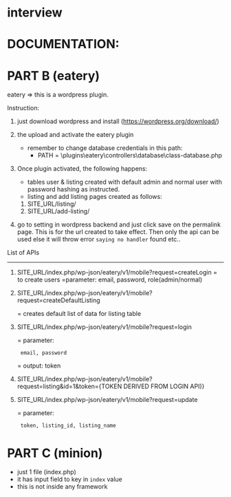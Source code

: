 # interview

# DOCUMENTATION:
# PART B (eatery)

eatery => this is a wordpress plugin.

Instruction:

1) just download wordpress  and install (https://wordpress.org/download/)
2) the upload and activate the eatery plugin 
	- remember to change database credentials in this path:
	  - PATH = \plugins\eatery\controllers\database\class-database.php

3) Once plugin activated, the following happens:

	- tables user & listing created with default admin and normal user with password hashing as instructed.
	- listing and add listing pages created as follows:

	1) SITE_URL/listing/
	2) SITE_URL/add-listing/

4) go to setting in wordpress backend and just click save on the permalink page. This is for the url created to take effect. Then only the api can be used else it will throw error `saying no handler` found etc..

List of APIs
_____________

1) SITE_URL/index.php/wp-json/eatery/v1/mobile?request=createLogin
	= to create users
	=parameter:
		email, password, role(admin/normal)
2) SITE_URL/index.php/wp-json/eatery/v1/mobile?request=createDefaultListing

	= creates default list of data for listing table

2) SITE_URL/index.php/wp-json/eatery/v1/mobile?request=login

	= parameter:

		email, password
	= output:
		token 
3) SITE_URL/index.php/wp-json/eatery/v1/mobile?request=listing&id=1&token={TOKEN DERIVED FROM LOGIN API)}

4) SITE_URL/index.php/wp-json/eatery/v1/mobile?request=update
	
	= parameter:

		token, listing_id, listing_name


# PART C (minion)

  - just 1 file (index.php)
  - it has input field to key in `index` value
  - this is not inside any framework
